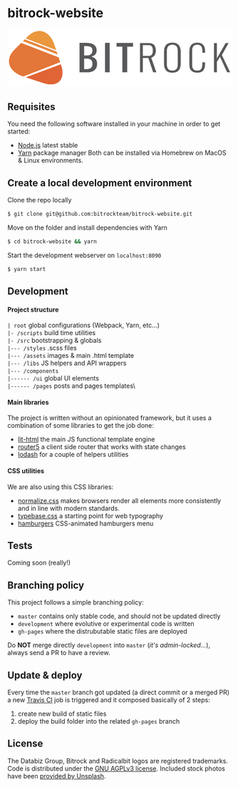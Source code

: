 # bitrock-website
![./src/assets/BitrockLogo.svg](./src/assets/BitrockLogo.svg)

<!-- https://travis-ci.org/bitrock-frontend/basic-starter-kit.svg?branch=master -->

## Requisites
You need the following software installed in your machine in order to get started:
* [Node.js](https://nodejs.org/en/) latest stable
* [Yarn](https://yarnpkg.com/en/) package manager
Both can be installed via Homebrew on MacOS & Linux environments.

## Create a local development environment
Clone the repo locally
```bash
$ git clone git@github.com:bitrockteam/bitrock-website.git
```

Move on the folder and install dependencies with Yarn
```bash
$ cd bitrock-website && yarn
```

Start the development webserver on `localhost:8090`
```bash
$ yarn start
```

## Development

#### Project structure 
`| root`          global configurations (Webpack, Yarn, etc...)\
`|- /scripts`     build time utilities\
`|- /src`         bootstrapping & globals\
`|--- /styles`    .scss files\
`|--- /assets`    images & main .html template\
`|--- /libs`      JS helpers and API wrappers\
`|--- /components` \
`|------ /ui`     global UI elements\
`|------ /pages`  posts and pages templates\

#### Main libraries
The project is written without an opinionated framework, but it uses a combination of some libraries to get the job done:

* [lit-html](https://github.com/Polymer/lit-html) the main JS functional template engine
* [router5](https://router5.js.org/) a client side router that works with state changes
* [lodash](https://lodash.com/) for a couple of helpers utilities

#### CSS utilities
We are also using this CSS libraries:

* [normalize.css](https://necolas.github.io/normalize.css/) makes browsers render all elements more consistently and in line with modern standards.
* [typebase.css](https://github.com/devinhunt/typebase.css) a starting point for web typography
* [hamburgers](https://jonsuh.com/hamburgers/) CSS-animated hamburgers menu

## Tests
Coming soon (really!)

## Branching policy
This project follows a simple branching policy:

* `master` contains only stable code, and should not be updated directly
* `development` where evolutive or experimental code is written
* `gh-pages` where the distrubutable static files are deployed

Do **NOT** merge directly `development` into `master` (*it's admin-locked...*), always send a PR to have a review.

## Update & deploy
Every time the `master` branch got updated (a direct commit or a merged PR) a new [Travis CI](https://travis-ci.org/bitrockteam/tech-radar) job is triggered and it composed basically of 2 steps:

1. create new build of static files
2. deploy the build folder into the related `gh-pages` branch


## License
The Databiz Group, Bitrock and Radicalbit logos are registered trademarks.
Code is distributed under the [GNU AGPLv3 license](LICENSE).
Included stock photos have been [provided by Unsplash](https://unsplash.com/license).